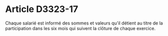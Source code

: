 # Article D3323-17

  
Chaque salarié est informé des sommes et valeurs qu'il détient au titre de la participation dans les six mois qui suivent la clôture de chaque exercice.